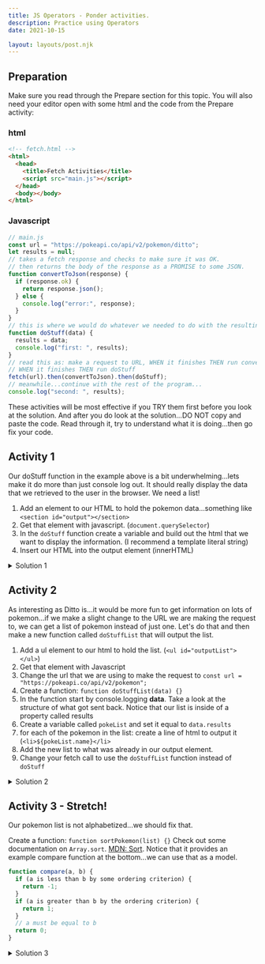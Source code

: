 ```yaml
---
title: JS Operators - Ponder activities.
description: Practice using Operators
date: 2021-10-15

layout: layouts/post.njk
---
```


## Preparation

Make sure you read through the Prepare section for this topic. You will also need your editor open with some html and the code from the Prepare activity:

### html

```html
<!-- fetch.html -->
<html>
  <head>
    <title>Fetch Activities</title>
    <script src="main.js"></script>
  </head>
  <body></body>
</html>
```

### Javascript

```javascript
// main.js
const url = "https://pokeapi.co/api/v2/pokemon/ditto";
let results = null;
// takes a fetch response and checks to make sure it was OK.
// then returns the body of the response as a PROMISE to some JSON.
function convertToJson(response) {
  if (response.ok) {
    return response.json();
  } else {
    console.log("error:", response);
  }
}
// this is where we would do whatever we needed to do with the resulting data.
function doStuff(data) {
  results = data;
  console.log("first: ", results);
}
// read this as: make a request to URL, WHEN it finishes THEN run convertToJson
// WHEN it finishes THEN run doStuff
fetch(url).then(convertToJson).then(doStuff);
// meanwhile...continue with the rest of the program...
console.log("second: ", results);
```

These activities will be most effective if you TRY them first before you look at the solution. And after you do look at the solution...DO NOT copy and paste the code. Read through it, try to understand what it is doing...then go fix your code.

## Activity 1

Our doStuff function in the example above is a bit underwhelming...lets make it do more than just console log out. It should really display the data that we retrieved to the user in the browser. We need a list!

1. Add an element to our HTML to hold the pokemon data...something like `<section id="output"></section>`
2. Get that element with javascript. (`document.querySelector`)
3. In the `doStuff` function create a variable and build out the html that we want to display the information. (I recommend a template literal string)
4. Insert our HTML into the output element (innerHTML)

<details>
<summary>Solution 1</summary>

```javascript
function doStuff(data) {
  const outputElement = document.querySelector("#output");
  results = data;
  const html = `<h2>${results.name}</h2>
                <img src="${results.sprites.front_default}" alt="Image of ${results.name}">`;
  outputElement.innerHTML = html;
  console.log("first: ", results);
}
```

</details>

## Activity 2

As interesting as Ditto is...it would be more fun to get information on lots of pokemon...if we make a slight change to the URL we are making the request to, we can get a list of pokemon instead of just one. Let's do that and then make a new function called `doStuffList` that will output the list.

1. Add a ul element to our html to hold the list. (`<ul id="outputList"></ul>`)
2. Get that element with Javascript
3. Change the url that we are using to make the request to `const url = "https://pokeapi.co/api/v2/pokemon";`
4. Create a function: `function doStuffList(data) {}`
5. In the function start by console.logging **data**. Take a look at the structure of what got sent back. Notice that our list is inside of a property called results
6. Create a variable called `pokeList` and set it equal to `data.results`
7. for each of the pokemon in the list: create a line of html to output it (`<li>${pokeList.name}</li>`
8. Add the new list to what was already in our output element.
9. Change your fetch call to use the `doStuffList` function instead of `doStuff`

<details>
<summary>Solution 2</summary>

```javascript
function doStuffList(data) {
  console.log(data);
  const pokeListElement = document.querySelector("#pokeList");
  const pokeList = data.results;
  pokeList.forEach((currentItem) => {
    const html = `<li>${currentItem.name}</li>`;
    // note the += here...
    pokeListElement.innerHTML += html;
  });
}
```

</details>

## Activity 3 - Stretch!

Our pokemon list is not alphabetized...we should fix that.

Create a function: `function sortPokemon(list) {}`
Check out some documentation on `Array.sort`. [MDN: Sort](https://developer.mozilla.org/en-US/docs/Web/JavaScript/Reference/Global_Objects/Array/sort). Notice that it provides an example compare function at the bottom...we can use that as a model.

```javascript
function compare(a, b) {
  if (a is less than b by some ordering criterion) {
    return -1;
  }
  if (a is greater than b by the ordering criterion) {
    return 1;
  }
  // a must be equal to b
  return 0;
}
```

<details>
<summary>Solution 3</summary>

```javascript
function compare(a, b) {
  if (a.name > b.name) {
    // sort b before a
    return 1;
  } else if (a.name < b.name) {
    // a and b different but unchanged (already in the correct order)
    return -1;
  } else return 0; // a and b are equal
}

function sortPokemon(list) {
  let sortedList = list.sort(compare);
  return sortedList;
}
function doStuffList(data) {
  console.log(data);
  const pokeListElement = document.querySelector("#outputList");
  const pokeList = data.results;
  // sort our list before output it
  pokeList = sortPokemon(pokeList);
  pokeList.forEach((currentItem) => {
    const html = `<li>${currentItem.name}</li>`;
    //note the += here
    pokeListElement.innerHTML += html;
  });
}
fetch(url).then(convertToJson).then(doStuffList);
```

</details>

